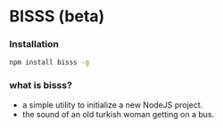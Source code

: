 # BISSS (beta)

### Installation
```sh
npm install bisss -g
```

### what is bisss?

+ a simple utility to initialize a new NodeJS project. 
+ the sound of an old turkish woman getting on a bus.